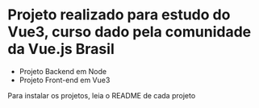 # Projeto realizado para estudo do Vue3, curso dado pela comunidade da Vue.js Brasil

- Projeto Backend em Node
- Projeto Front-end em Vue3

Para instalar os projetos, leia o README de cada projeto
